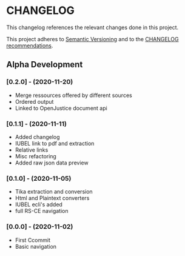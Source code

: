 CHANGELOG
=========

This changelog references the relevant changes done in this project.

This project adheres to [Semantic Versioning](http://semver.org/) 
and to the [CHANGELOG recommendations](http://keepachangelog.com/).
## Alpha Development

### [0.2.0] - (2020-11-20)
- Merge ressources offered by different sources
- Ordered output
- Linked to OpenJustice document api

### [0.1.1] - (2020-11-11)
- Added changelog
- IUBEL link to pdf and extraction
- Relative links
- Misc refactoring
- Added raw json data preview

### [0.1.0] - (2020-11-05)
- Tika extraction and conversion
- Html and Plaintext converters
- IUBEL ecli's added
- full RS-CE navigation

### [0.0.0] - (2020-11-02)
- First Ccommit
- Basic navigation
